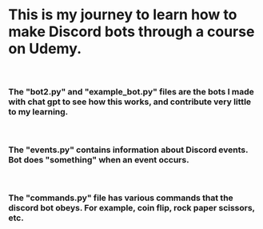 # This is my journey to learn how to make Discord bots through a course on Udemy.
<br>

### The "bot2.py" and "example_bot.py" files are the bots I made with chat gpt to see how this works, and contribute very little to my learning.
<br>

### The "events.py" contains information about Discord events. Bot does "something" when an event occurs.
<br>

### The "commands.py" file has various commands that the discord bot obeys. For example, coin flip, rock paper scissors, etc.
